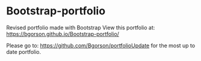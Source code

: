 # Bootstrap-portfolio
Revised portfolio made with Bootstrap
View this portfolio at: https://bgorson.github.io/Bootstrap-portfolio/

Please go to: https://github.com/Bgorson/portfolioUpdate for the most up to date portfolio.
